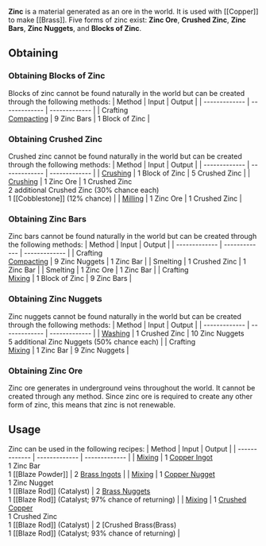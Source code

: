 **Zinc** is a material generated as an ore in the world. It is used with [[Copper]] to make [[Brass]]. Five forms of zinc exist: **Zinc Ore**, **Crushed Zinc**, **Zinc Bars**, **Zinc Nuggets**, and **Blocks of Zinc**.

## Obtaining
### Obtaining Blocks of Zinc
Blocks of zinc cannot be found naturally in the world but can be created through the following methods:
| Method | Input | Output |
| ------------- | ------------- | ------------- |
| Crafting <br> [Compacting](Mechanical-Press) | 9 Zinc Bars | 1 Block of Zinc |

### Obtaining Crushed Zinc
Crushed zinc cannot be found naturally in the world but can be created through the following methods:
| Method | Input | Output |
| ------------- | ------------- | ------------- |
| [Crushing](Crushing-Wheels) | 1 Block of Zinc | 5 Crushed Zinc |
| [Crushing](Crushing-Wheels) | 1 Zinc Ore | 1 Crushed Zinc <br> 2 additional Crushed Zinc (30% chance each) <br> 1 [[Cobblestone]] (12% chance) |
| [Milling](Millstone) | 1 Zinc Ore | 1 Crushed Zinc |

### Obtaining Zinc Bars
Zinc bars cannot be found naturally in the world but can be created through the following methods:
| Method | Input | Output |
| ------------- | ------------- | ------------- |
| Crafting <br> [Compacting](Mechanical-Press) | 9 Zinc Nuggets | 1 Zinc Bar |
| Smelting | 1 Crushed Zinc | 1 Zinc Bar |
| Smelting | 1 Zinc Ore | 1 Zinc Bar |
| Crafting <br> [Mixing](Mechanical-Mixer) | 1 Block of Zinc | 9 Zinc Bars |

### Obtaining Zinc Nuggets
Zinc nuggets cannot be found naturally in the world but can be created through the following methods:
| Method | Input | Output |
| ------------- | ------------- | ------------- |
| [Washing](Encased-Fan) | 1 Crushed Zinc | 10 Zinc Nuggets <br> 5 additional Zinc Nuggets (50% chance each) |
| Crafting <br> [Mixing](Mechanical-Mixer) | 1 Zinc Bar | 9 Zinc Nuggets |

### Obtaining Zinc Ore
Zinc ore generates in underground veins throughout the world. It cannot be created through any method. Since zinc ore is required to create any other form of zinc, this means that zinc is not renewable.

## Usage
Zinc can be used in the following recipes:
| Method | Input  | Output |
| ------------- | ------------- | ------------- |
| [Mixing](Mechanical_Mixer) | 1 [Copper Ingot](Copper) <br> 1 Zinc Bar <br> 1 [[Blaze Powder]] | 2 [Brass Ingots](Brass) |
| [Mixing](Mechanical_Mixer) | 1 [Copper Nugget](Copper) <br> 1 Zinc Nugget <br> 1 [[Blaze Rod]] (Catalyst) | 2 [Brass Nuggets](Brass) <br> 1 [[Blaze Rod]] (Catalyst; 97% chance of returning) |
| [Mixing](Mechanical_Mixer) | 1 [Crushed Copper](Copper) <br> 1 Crushed Zinc <br> 1 [[Blaze Rod]] (Catalyst) | 2 [Crushed Brass(Brass) <br> 1 [[Blaze Rod]] (Catalyst; 93% chance of returning) |
